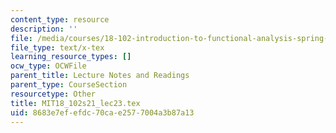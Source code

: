 ```yaml
---
content_type: resource
description: ''
file: /media/courses/18-102-introduction-to-functional-analysis-spring-2021/8683e7efefdc70cae2577004a3b87a13_MIT18_102s21_lec23.tex
file_type: text/x-tex
learning_resource_types: []
ocw_type: OCWFile
parent_title: Lecture Notes and Readings
parent_type: CourseSection
resourcetype: Other
title: MIT18_102s21_lec23.tex
uid: 8683e7ef-efdc-70ca-e257-7004a3b87a13
---
```

